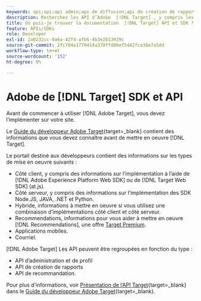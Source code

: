 ```yaml
---
keywords: api;api;api admin;api de diffusion;api de création de rapports;api de profil
description: Recherchez les API d’Adobe  [!DNL Target] , y compris les API d’administration, de diffusion, de création de rapports et de profil.
title: Où puis-je trouver la documentation  [!DNL Target] API et SDK ?
feature: APIs/SDKs
role: Developer
exl-id: 2a0232cc-9a6a-42f4-afb6-4b3e2b13939c
source-git-commit: 2fc704a1779414a370ffd00ef5442fce36e7a5dd
workflow-type: tm+mt
source-wordcount: '152'
ht-degree: 0%

---
```


# Adobe de [!DNL Target] SDK et API

Avant de commencer à utiliser [!DNL Adobe Target], vous devez l’implémenter sur votre site.

Le [Guide du développeur Adobe Target](https://experienceleague.adobe.com/docs/target-dev/developer/overview.html?lang=fr){target=_blank} contient des informations que vous devez connaître avant de mettre en oeuvre [!DNL Target].

Le portail destiné aux développeurs contient des informations sur les types de mise en oeuvre suivants :

* Côté client, y compris des informations sur l’implémentation à l’aide de [!DNL Adobe Experience Platform Web SDK] ou de [!DNL Target Web SDK] (at.js).
* Côté serveur, y compris des informations sur l’implémentation des SDK Node.JS, JAVA, .NET et Python.
* Hybride, informations à mettre en oeuvre si vous utilisez une combinaison d’implémentations côté client et côté serveur.
* Recommendations, informations pour vous aider à mettre en oeuvre [!DNL Recommendations], une offre [Target Premium](/help/main/c-intro/intro.md#premium).
* Applications mobiles.
* Courriel.

[!DNL Adobe Target] Les API peuvent être regroupées en fonction du type :

* API d’administration et de profil
* API de création de rapports
* API de recommandation.

Pour plus d’informations, voir [Présentation de l’API Target](https://experienceleague.adobe.com/docs/target-dev/developer/implementation/before-implement/considerations-before-you-implement-target.html){target=_blank} dans le [ Guide du développeur Adobe Target](https://experienceleague.adobe.com/docs/target-dev/developer/overview.html?lang=en){target=_blank}.
